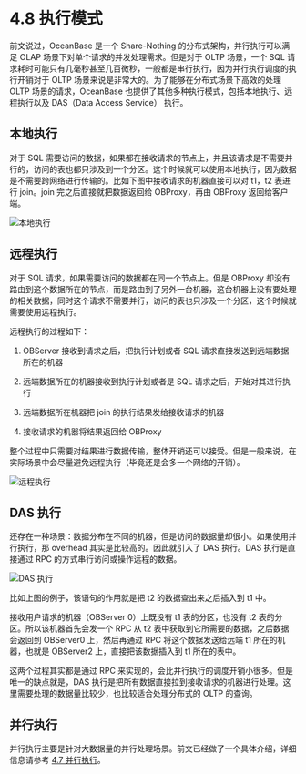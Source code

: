 # 4.8 执行模式

前文说过，OceanBase 是一个 Share-Nothing 的分布式架构，并行执行可以满足 OLAP 场景下对单个请求的并发处理需求。但是对于 OLTP 场景，一个 SQL 请求耗时可能只有几毫秒甚至几百微秒，一般都是串行执行，因为并行执行调度的执行开销对于 OLTP 场景来说是非常大的。为了能够在分布式场景下高效的处理 OLTP 场景的请求，OceanBase 也提供了其他多种执行模式，包括本地执行、远程执行以及 DAS（Data Access Service） 执行。

## 本地执行

对于 SQL 需要访问的数据，如果都在接收请求的节点上，并且该请求是不需要并行的，访问的表也都只涉及到一个分区。这个时候就可以使用本地执行，因为数据是不需要跨网络进行传输的。比如下图中接收请求的机器直接可以对 t1，t2 表进行 join。join 完之后直接就把数据返回给 OBProxy，再由 OBProxy 返回给客户端。

![本地执行](https://obbusiness-private.oss-cn-shanghai.aliyuncs.com/doc/img/kernel-advanced/V1.0.0/zh-CN/4.oceanbase-sql-engine/10.execution-mode-01.png)

## 远程执行

对于 SQL 请求，如果需要访问的数据都在同一个节点上。但是 OBProxy 却没有路由到这个数据所在的节点，而是路由到了另外一台机器，这台机器上没有要处理的相关数据，同时这个请求不需要并行，访问的表也只涉及一个分区，这个时候就需要使用远程执行。

远程执行的过程如下：

1. OBServer 接收到请求之后，把执行计划或者 SQL 请求直接发送到远端数据所在的机器

2. 远端数据所在的机器接收到执行计划或者是 SQL 请求之后，开始对其进行执行

3. 远端数据所在机器把 join 的执行结果发给接收请求的机器

4. 接收请求的机器将结果返回给 OBProxy

整个过程中只需要对结果进行数据传输，整体开销还可以接受。但是一般来说，在实际场景中会尽量避免远程执行（毕竟还是会多一个网络的开销）。

![远程执行](https://obbusiness-private.oss-cn-shanghai.aliyuncs.com/doc/img/kernel-advanced/V1.0.0/zh-CN/4.oceanbase-sql-engine/10.execution-mode-02.png)

## DAS 执行

还存在一种场景：数据分布在不同的机器，但是访问的数据量却很小。如果使用并行执行，那 overhead 其实是比较高的。因此就引入了 DAS 执行。DAS 执行是直接通过 RPC 的方式串行访问或操作远程的数据。

![DAS 执行](https://obbusiness-private.oss-cn-shanghai.aliyuncs.com/doc/img/kernel-advanced/V1.0.0/zh-CN/4.oceanbase-sql-engine/10.execution-mode-03.png)

比如上图的例子，该语句的作用就是把 t2 的数据查出来之后插入到 t1 中。

接收用户请求的机器（OBServer 0）上既没有 t1 表的分区，也没有 t2 表的分区。所以该机器首先会发一个 RPC 从 t2 表中获取到它所需要的数据，之后数据会返回到 OBServer0 上，然后再通过 RPC 将这个数据发送给远端 t1 所在的机器，也就是 OBServer2 上，直接把该数据插入到 t1 所在的表中。

这两个过程其实都是通过 RPC 来实现的，会比并行执行的调度开销小很多。但是唯一的缺点就是，DAS 执行是把所有数据直接拉到接收请求的机器进行处理。这里需要处理的数据量比较少，也比较适合处理分布式的 OLTP 的查询。

## 并行执行

并行执行主要是针对大数据量的并行处理场景。前文已经做了一个具体介绍，详细信息请参考 [4.7 并行执行](9.parallel-execution.md)。
